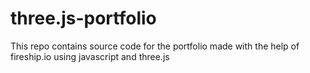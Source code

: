 # three.js-portfolio
This repo contains source code for  the portfolio made with the help of fireship.io using javascript and three.js
